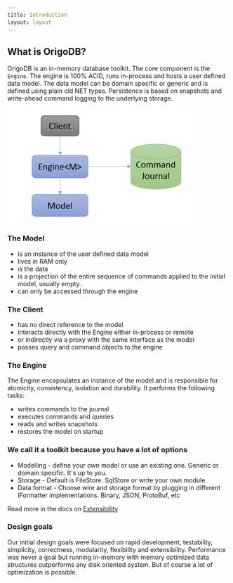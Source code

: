```yaml
---
title: Introduction
layout: layout
---
```


## What is OrigoDB?
OrigoDB is an in-memory database toolkit. The core component is the `Engine`. The engine is 100% ACID,
runs in-process and hosts a user defined data model. The data model can be domain specific or
generic and is defined using plain old NET types. Persistence is based on snapshots and write-ahead
command logging to the underlying storage. 

![image](figure1.png)

### The Model
* is an instance of the user defined data model
* lives in RAM only
* _is_ the data
* is a projection of the entire sequence of commands applied to the initial model, usually empty.
* can only be accessed through the engine

### The Client
* has no direct reference to the model
* interacts directly with the Engine either in-process or remote
* or indirectly via a proxy with the same interface as the model
* passes query and command objects to the engine


### The Engine
The Engine encapsulates an instance of the model and is responsible for atomicity, consistency, isolation and durability.
It performs the following tasks:
* writes commands to the journal
* executes commands and queries
* reads and writes snapshots
* restores the model on startup

### We call it a toolkit because you have a lot of options
* Modelling - define your own model or use an existing one. Generic or domain specific. It's up to you.
* Storage - Default is FileStore. SqlStore or write your own module.
* Data format - Choose wire and storage format by plugging in different IFormatter implementations. Binary, JSON, ProtoBuf, etc

Read more in the docs on [Extensibility](/docs/extensibility)

### Design goals
Our initial design goals were focused on rapid development, testability, simplicity, correctness,
modularity, flexibility and extensibility. Performance was never a goal but running in-memory with
memory optimized data structures outperforms any disk oriented system. But of course a lot of optimization is possible.

